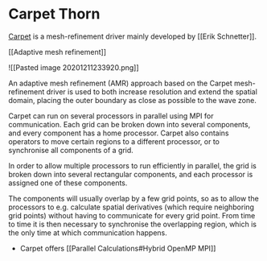 # Carpet Thorn

[Carpet](https://www.carpetcode.org) is a mesh-refinement driver mainly developed by [[Erik Schnetter]].

[[Adaptive mesh refinement]]

![[Pasted image 20201211233920.png]]

An adaptive mesh refinement (AMR) approach based on the Carpet mesh-refinement driver is used to both increase resolution and extend the spatial domain, placing the outer boundary as close as possible to the wave zone.

Carpet can run on several processors in parallel using MPI for communication. Each grid can be broken down into several components, and every component has a home processor. Carpet also contains operators to move certain regions to a different processor, or to synchronise all components of a grid.

In order to allow multiple processors to run efficiently in parallel, the grid is broken down into several rectangular components, and each processor is assigned one of these components.

The components will usually overlap by a few grid points, so as to allow the processors to e.g. calculate spatial derivatives (which require neighboring grid points) without having to communicate for every grid point. From time to time it is then necessary to synchronise the overlapping region, which is the only time at which communication happens.


- Carpet offers [[Parallel Calculations#Hybrid OpenMP MPI]]
